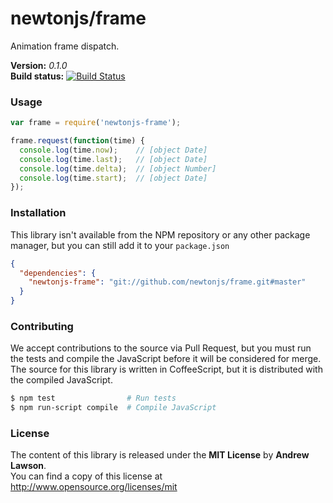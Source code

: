 # newtonjs/frame #

Animation frame dispatch.

**Version:** *0.1.0*<br/>
**Build status:** [![Build Status][travis-status]][travis]


### Usage ###

```js
var frame = require('newtonjs-frame');

frame.request(function(time) {
  console.log(time.now);    // [object Date]
  console.log(time.last);   // [object Date]
  console.log(time.delta);  // [object Number]
  console.log(time.start);  // [object Date]
});
```


### Installation ###

This library isn't available from the NPM repository or any other
package manager, but you can still add it to your `package.json`

```json
{
  "dependencies": {
    "newtonjs-frame": "git://github.com/newtonjs/frame.git#master"
  }
}
```


### Contributing ###

We accept contributions to the source via Pull Request, but you must run the tests
and compile the JavaScript before it will be considered for merge.
The source for this library is written in CoffeeScript, but it is distributed with
the compiled JavaScript.

```bash
$ npm test                # Run tests
$ npm run-script compile  # Compile JavaScript
```


### License ###
The content of this library is released under the **MIT License** by **Andrew Lawson**.<br/>
You can find a copy of this license at http://www.opensource.org/licenses/mit


<!-- Links -->
[travis]: https://travis-ci.org/newtonjs/frame
[travis-status]: https://travis-ci.org/newtonjs/frame.png?branch=master
